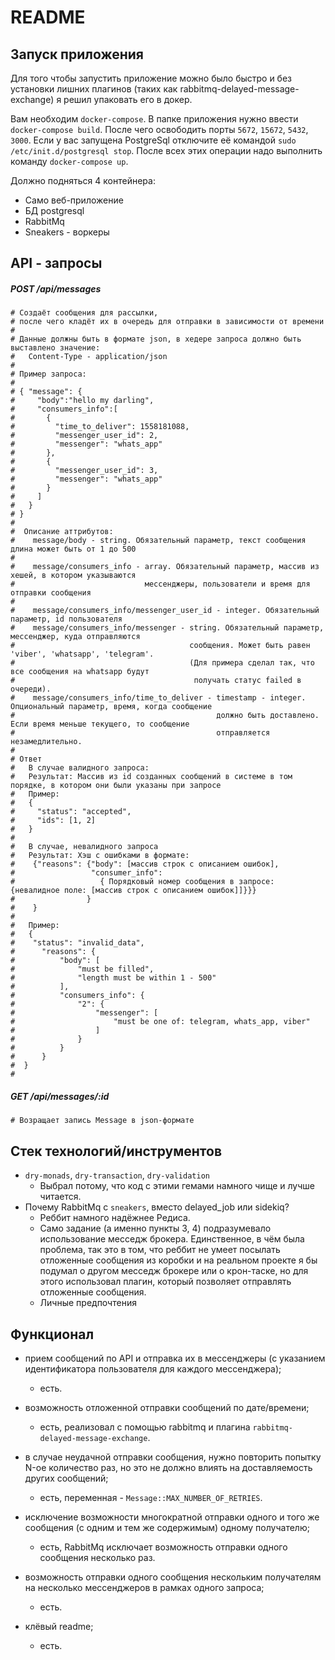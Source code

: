 # README

## Запуск приложения
Для того чтобы запустить приложение можно было быстро и без установки лишних плагинов 
(таких как rabbitmq-delayed-message-exchange) я решил упаковать его в докер.

Вам необходим `docker-compose`. 
В папке приложения нужно ввести `docker-compose build`.
После чего освободить порты `5672`, `15672`, `5432`, `3000`.
Если у вас запущена PostgreSql отключите её командой `sudo /etc/init.d/postgresql stop`.
После всех этих операции надо выполнить команду `docker-compose up`.

Должно подняться 4 контейнера:
* Само веб-приложение
* БД postgresql
* RabbitMq
* Sneakers - воркеры

## API - запросы
##### POST /api/messages

    # Создаёт сообщения для рассылки,
    # после чего кладёт их в очередь для отправки в зависимости от времени
    #
    # Данные должны быть в формате json, в хедере запроса должно быть выставлено значение:
    #   Content-Type - application/json
    #
    # Пример запроса:
    #
    # { "message": {
    #     "body":"hello my darling",
    #     "consumers_info":[
    #       {
    #         "time_to_deliver": 1558181088,
    #         "messenger_user_id": 2,
    #         "messenger": "whats_app"
    #       },
    #       {
    #         "messenger_user_id": 3,
    #         "messenger": "whats_app"
    #       }
    #     ]
    #   }
    # }
    #
    #  Описание аттрибутов:
    #    message/body - string. Обязательный параметр, текст сообщения длина может быть от 1 до 500
    #
    #    message/consumers_info - array. Обязательный параметр, массив из хешей, в котором указываются
    #                             мессенджеры, пользователи и время для отправки сообщения
    #
    #    message/consumers_info/messenger_user_id - integer. Обязательный параметр, id пользователя
    #    message/consumers_info/messenger - string. Обязательный параметр, мессенджер, куда отправляются
    #                                       сообщения. Может быть равен 'viber', 'whatsapp', 'telegram'.
    #                                       (Для примера сделал так, что все сообщения на whatsapp будут
    #                                        получать статус failed в очереди).
    #    message/consumers_info/time_to_deliver - timestamp - integer. Опциональный параметр, время, когда сообщение
    #                                             должно быть доставлено. Если время меньше текущего, то сообщение
    #                                             отправляется незамедлительно.
    #
    # Ответ
    #   В случае валидного запроса:
    #   Результат: Массив из id созданных сообщений в системе в том порядке, в котором они были указаны при запросе
    #   Пример:
    #   {
    #     "status": "accepted",
    #     "ids": [1, 2]
    #   }
    #
    #   В случае, невалидного запроса
    #   Результат: Хэш с ошибками в формате:
    #    {"reasons": {"body": [массив строк с описанием ошибок],
    #                 "consumer_info":
    #                   { Порядковый номер сообщения в запросе: {невалидное поле: [массив строк с описанием ошибок]]}}}
    #                }
    #    }
    #
    #   Пример:
    #   {
    #    "status": "invalid_data",
    #      "reasons": {
    #          "body": [
    #              "must be filled",
    #              "length must be within 1 - 500"
    #          ],
    #          "consumers_info": {
    #              "2": {
    #                  "messenger": [
    #                      "must be one of: telegram, whats_app, viber"
    #                  ]
    #              }
    #          }
    #      }
    #  }
    #

##### GET /api/messages/:id
    # Возращает запись Message в json-формате


## Стек технологий/инструментов
* `dry-monads`, `dry-transaction`, `dry-validation`
  - Выбрал потому, что код с этими гемами намного чище и лучше читается.
* Почему RabbitMq c `sneakers`, вместо delayed_job или sidekiq?
  - Реббит намного надёжнее Редиса.
  - Само задание (а именно пункты 3, 4) подразумевало использование месседж брокера. Единственное, в чём была проблема, 
  так это в том, что реббит не умеет посылать отложенные сообщения из коробки и на реальном проекте я бы подумал о другом месседж брокере или о крон-таске, 
  но для этого использовал плагин, который позволяет отправлять отложенные сообщения.
  - Личные предпочтения
## Функционал
* прием сообщений по API и отправка их в мессенджеры (с указанием
  идентификатора пользователя для каждого мессенджера);
   - есть.

* возможность отложенной отправки сообщений по дате/времени; 
  - есть, реализовал с помощью rabbitmq и плагина `rabbitmq-delayed-message-exchange`.

* в случае неудачной отправки сообщения, нужно повторить попытку N-ое
  количество раз, но это не должно влиять на доставляемость других сообщений;
  - eсть, переменная - `Message::MAX_NUMBER_OF_RETRIES`.
  
* исключение возможности многократной отправки одного и того же сообщения (с одним и тем же содержимым) одному получателю;
  - eсть, RabbitMq исключает возможность отправки одного сообщения несколько раз.

* возможность отправки одного сообщения нескольким получателям на несколько мессенджеров в рамках одного запроса;
  - eсть.
  
* клёвый readme;
  - есть.